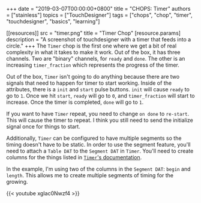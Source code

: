 +++
date = "2019-03-07T00:00:00+0800"
title = "CHOPS: Timer"
authors = ["stainless"]
topics = ["TouchDesigner"]
tags = ["chops", "chop", "timer", "touchdesigner", "basics", "learning"]

[[resources]]
  src = "timer.png"
  title = "Timer Chop"
  [resource.params]
    description = "A screenshot of touchdesigner with a timer that feeds into a circle."
+++
The `Timer` chop is the first one where we get a bit of real complexity in what it takes to make it work.  Out of the box, it has three channels. Two are "binary" channels, for `ready` and `done`. The other is an increasing `timer_fraction` which represents the progress of the timer.

Out of the box, `Timer` isn't going to do anything because there are two signals that need to happen for timer to start working. Inside of the attributes, there is a `init` and `start` pulse buttons.  `init` will cause `ready` to go to `1`. Once we hit `start`, `ready` will go to `0`, and `timer_fraction` will start to increase.  Once the timer is completed, `done` will go to `1`.

If you want to have `Timer` repeat, you need to change `on done` to `re-start`.  This will cause the timer to repeat. I think you still need to send the initialize signal once for things to start.

Additionally, `Timer` can be configured to have multiple segments so the timing doesn't have to be static. In order to use the segment feature, you'll need to attach a `Table DAT` to the `Segment DAT` in `Timer`. You'll need to create columns for the things listed in [`Timer`'s documentation](https://docs.derivative.ca/index.php?title=Timer_CHOP#Parameters_-_Segments_Page).

In the example, I'm using two of the columns in the `Segment DAT`: `begin` and `length`. This allows me to create multiple segments of timing for the growing.

{{< youtube xgIac0Nwzf4 >}}